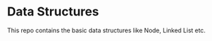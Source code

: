 Data Structures
=================

This repo contains the basic data structures like Node, Linked List etc.
